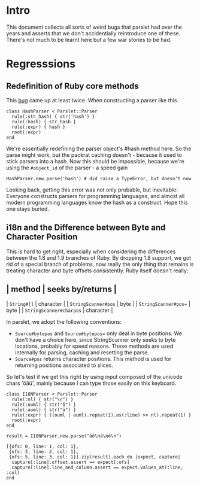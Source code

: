 
# Intro

This document collects all sorts of weird bugs that parslet had over the years and asserts that we don't accidentially reintroduce one of these. There's not much to be learnt here but a few war stories to be had. 

# Regresssions

## Redefinition of Ruby core methods

This [bug](https://github.com/kschiess/parslet/issues/101) came up at least twice. When constructing a parser like this

    class HashParser < Parslet::Parser
      rule(:str_hash) { str('hash') }
      rule(:hash) { str_hash }
      rule(:expr) { hash }
      root(:expr)
    end

We're essentially redefining the parser object's #hash method here. So the parse might work, but the packrat caching doesn't - because it used to stick parsers into a hash. Now this should be impossible, because we're using the `#object_id` of the parser - a speed gain

    HashParser.new.parse('hash') # did raise a TypeError, but doesn't now

Looking back, getting this error was not only probable, but inevitable: Everyone constructs parsers for programming languages, and almost all modern programming languages know the hash as a construct. Hope this one stays buried. 

## i18n and the Difference between Byte and Character Position

This is hard to get right, especially when considering the differences between the 1.8 and 1.9 branches of Ruby. By dropping 1.8 support, we got rid of a special branch of problems, now really the only thing that remains is treating character and byte offsets consistently. Ruby itself doesn't really: 

| method                  | seeks by/returns  |
-----------------------------------------------
| `String#[]`             | character         |
| `StringScanner#pos`     | byte              |
| `StringScanner#pos=`    | byte              |
| `StringScanner#charpos` | character         |

In parslet, we adopt the following conventions: 

* `Source#bytepos` and `Source#bytepos=` only deal in byte positions. We don't have a choice here, since StringScanner only seeks to byte locations, probably for speed reasons. These methods are used internally for parsing, caching and resetting the parse. 
* `Source#pos` returns character positions. This method is used for returning positions associated to slices. 

So let's test if we get this right by using input composed of the unicode chars 'öäü', mainly because I can type those easily on this keyboard. 

    class I18NParser < Parslet::Parser
      rule(:nl) { str("\n") }
      rule(:ouml) { str("ö") }
      rule(:auml) { str("ä") }
      rule(:expr) { ((ouml | auml).repeat(1).as(:line) >> nl).repeat(1) }
      root(:expr)
    end

    result = I18NParser.new.parse("äö\nä\nö\n")

    [{ofs: 0, line: 1, col: 1}, 
     {ofs: 3, line: 2, col: 1}, 
     {ofs: 5, line: 3, col: 1}].zip(result).each do |expect, capture|
      capture[:line].offset.assert == expect[:ofs]
      capture[:line].line_and_column.assert == expect.values_at(:line, :col)
    end 


